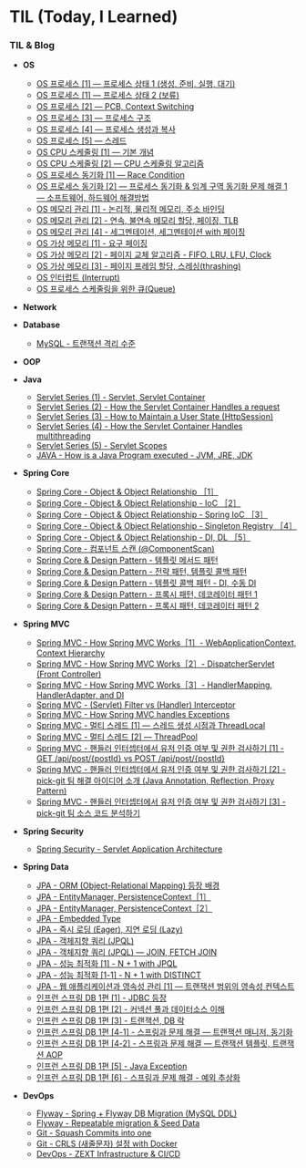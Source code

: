#  TIL (Today, I Learned)

### TIL & Blog 

- **OS**
    - [OS 프로세스 [1] — 프로세스 상태 1 (생성, 준비, 실행, 대기)](https://medium.com/taekwon-v/os-%ED%94%84%EB%A1%9C%EC%84%B8%EC%8A%A4-1-%ED%94%84%EB%A1%9C%EC%84%B8%EC%8A%A4-%EC%83%81%ED%83%9C-464294fcf59)
    - [OS 프로세스 [1] — 프로세스 상태 2 (보류)](https://medium.com/taekwon-v/os-%ED%94%84%EB%A1%9C%EC%84%B8%EC%8A%A4-1-%ED%94%84%EB%A1%9C%EC%84%B8%EC%8A%A4-%EC%83%81%ED%83%9C-2-%EB%B3%B4%EB%A5%98-suspended-a040c254968a)
    - [OS 프로세스 [2] — PCB, Context Switching](https://medium.com/taekwon-v/os-%ED%94%84%EB%A1%9C%EC%84%B8%EC%8A%A4-2-pcb-context-switching-e541f1ac476b)
    - [OS 프로세스 [3] — 프로세스 구조](https://medium.com/taekwon-v/os-%ED%94%84%EB%A1%9C%EC%84%B8%EC%8A%A4-3-%ED%94%84%EB%A1%9C%EC%84%B8%EC%8A%A4-%EA%B5%AC%EC%A1%B0-4ba957ae0ddf)
    - [OS 프로세스 [4] — 프로세스 생성과 복사](https://medium.com/taekwon-v/os-%ED%94%84%EB%A1%9C%EC%84%B8%EC%8A%A4-4-%ED%94%84%EB%A1%9C%EC%84%B8%EC%8A%A4-%EC%83%9D%EC%84%B1%EA%B3%BC-%EB%B3%B5%EC%82%AC-8b76dae1e023)
    - [OS 프로세스 [5] — 스레드](https://medium.com/taekwon-v/os-%ED%94%84%EB%A1%9C%EC%84%B8%EC%8A%A4-5-%EC%8A%A4%EB%A0%88%EB%93%9C-d51f5479e0cb)
    - [OS CPU 스케줄링 [1] — 기본 개념](https://medium.com/taekwon-v/os-cpu-%EC%8A%A4%EC%BC%80%EC%A4%84%EB%A7%81-1-%EA%B8%B0%EB%B3%B8-%EA%B0%9C%EB%85%90-39ecf968dda6)
    - [OS CPU 스케줄링 [2] — CPU 스케줄링 알고리즘](https://medium.com/taekwon-v/os-cpu-%EC%8A%A4%EC%BC%80%EC%A4%84%EB%A7%81-2-cpu-%EC%8A%A4%EC%BC%80%EC%A4%84%EB%A7%81-%EC%95%8C%EA%B3%A0%EB%A6%AC%EC%A6%98-9c6f4c34301c)
    - [OS 프로세스 동기화 [1] — Race Condition](https://medium.com/taekwon-v/os-%ED%94%84%EB%A1%9C%EC%84%B8%EC%8A%A4-%EB%8F%99%EA%B8%B0%ED%99%94-1-race-condition-2f722dfae956)
    - [OS 프로세스 동기화 [2] — 프로세스 동기화 & 임계 구역 동기화 문제 해결 1 — 소프트웨어, 하드웨어 해결방법](https://medium.com/taekwon-v/os-%ED%94%84%EB%A1%9C%EC%84%B8%EC%8A%A4-%EB%8F%99%EA%B8%B0%ED%99%94-2-%ED%94%84%EB%A1%9C%EC%84%B8%EC%8A%A4-%EB%8F%99%EA%B8%B0%ED%99%94-%EC%9E%84%EA%B3%84-%EA%B5%AC%EC%97%AD-%EB%8F%99%EA%B8%B0%ED%99%94-%EB%AC%B8%EC%A0%9C-%ED%95%B4%EA%B2%B0-1-%EC%86%8C%ED%94%84%ED%8A%B8%EC%9B%A8%EC%96%B4-%ED%95%98%EB%93%9C%EC%9B%A8%EC%96%B4-%ED%95%B4%EA%B2%B0%EB%B0%A9%EB%B2%95-8737bbe7b40)
    - [OS 메모리 관리 [1] - 논리적, 물리적 메모리, 주소 바인딩](https://medium.com/taekwon-v/os-%EB%A9%94%EB%AA%A8%EB%A6%AC-%EA%B4%80%EB%A6%AC-1-%EB%85%BC%EB%A6%AC%EC%A0%81-%EB%AC%BC%EB%A6%AC%EC%A0%81-%EB%A9%94%EB%AA%A8%EB%A6%AC-%EC%A3%BC%EC%86%8C-%EB%B0%94%EC%9D%B8%EB%94%A9-9d6a3295a2eb)
    - [OS 메모리 관리 [2] - 연속, 불연속 메모리 할당, 페이징, TLB](https://medium.com/taekwon-v/os-%EB%A9%94%EB%AA%A8%EB%A6%AC-%EA%B4%80%EB%A6%AC-2-%EC%97%B0%EC%86%8D-%EB%B6%88%EC%97%B0%EC%86%8D-%EB%A9%94%EB%AA%A8%EB%A6%AC-%ED%95%A0%EB%8B%B9-%ED%8E%98%EC%9D%B4%EC%A7%95-tlb-9c697cac6d3b)
    - [OS 메모리 관리 [4] - 세그멘테이션, 세그멘테이션 with 페이징](https://medium.com/taekwon-v/os-%EB%A9%94%EB%AA%A8%EB%A6%AC-%EA%B4%80%EB%A6%AC-4-segmentation-segmentation-with-paging-abc0e4c8d6c4)
    - [OS 가상 메모리 [1] - 요구 페이징](https://medium.com/taekwon-v/os-%EA%B0%80%EC%83%81-%EB%A9%94%EB%AA%A8%EB%A6%AC-1-%EC%9A%94%EA%B5%AC-%ED%8E%98%EC%9D%B4%EC%A7%95-11b91b1602fe)
    - [OS 가상 메모리 [2] - 페이지 교체 알고리즘 - FIFO, LRU, LFU, Clock](https://medium.com/taekwon-v/os-%EA%B0%80%EC%83%81-%EB%A9%94%EB%AA%A8%EB%A6%AC-2-%ED%8E%98%EC%9D%B4%EC%A7%80-%EA%B5%90%EC%B2%B4-%EC%95%8C%EA%B3%A0%EB%A6%AC%EC%A6%98-7e11288b61b6)
    - [OS 가상 메모리 [3] - 페이지 프레임 할당, 스레싱(thrashing)](https://medium.com/taekwon-v/os-%EA%B0%80%EC%83%81-%EB%A9%94%EB%AA%A8%EB%A6%AC-3-%ED%8E%98%EC%9D%B4%EC%A7%80-%ED%94%84%EB%A0%88%EC%9E%84-%ED%95%A0%EB%8B%B9-%EC%8A%A4%EB%A0%88%EC%8B%B1-thrashing-36ae77cb634e)
    - [OS 인터럽트 (Interrupt)](https://medium.com/taekwon-v/os-%EC%9D%B8%ED%84%B0%EB%9F%BD%ED%8A%B8-interrupt-566b31faed94)
    - [OS 프로세스 스케줄링을 위한 큐(Queue)](https://medium.com/taekwon-v/os-%ED%94%84%EB%A1%9C%EC%84%B8%EC%8A%A4-%EC%8A%A4%EC%BC%80%EC%A4%84%EB%A7%81%EC%9D%84-%EC%9C%84%ED%95%9C-%ED%81%90-queue-ddc2cefe75e2)


- **Network**


- **Database**
  - [MySQL - 트랜잭션 격리 수준](https://medium.com/taekwon-v/mysql-%ED%8A%B8%EB%9E%9C%EC%9E%AD%EC%85%98-%EA%B2%A9%EB%A6%AC-%EC%88%98%EC%A4%80-e96c49083f7c)


- **OOP**


- **Java**
    - [Servlet Series (1) - Servlet, Servlet Container](https://medium.com/taekwon-v/servlet-series-1-servlet-servlet-container-38e039d7fc3c)
    - [Servlet Series (2) - How the Servlet Container Handles a request](https://medium.com/taekwon-v/how-the-servlet-container-handles-a-request-5d1f49e95a92)
    - [Servlet Series (3) - How to Maintain a User State (HttpSession)](https://medium.com/taekwon-v/servlet-series-3-how-the-servlet-container-handles-multithreading-6e96391902e0)
    - [Servlet Series (4) - How the Servlet Container Handles multithreading](https://medium.com/taekwon-v/servlet-series-4-how-to-maintain-a-user-state-httpsession-e4d95799617b)
    - [Servlet Series (5) - Servlet Scopes](https://medium.com/taekwon-v/servlet-series-5-servlet-scopes-f68f0c44ed38)
    - [JAVA - How is a Java Program executed - JVM, JRE, JDK](https://medium.com/taekwon-v/java-how-is-a-java-program-is-executed-1-jvm-jre-jdk-713397acb98b)


- **Spring Core**
    - [Spring Core - Object & Object Relationship ［1］](https://medium.com/taekwon-v/spring-core-object-object-relationship-1-b531fd1196e6)
    - [Spring Core - Object & Object Relationship - IoC ［2］](https://medium.com/taekwon-v/spring-core-object-object-relationship-2-ioc-b7b366e5fe20)
    - [Spring Core - Object & Object Relationship - Spring IoC ［3］](https://medium.com/taekwon-v/spring-core-object-object-relationship-3-spring-ioc-46d1749bc7b2)
    - [Spring Core - Object & Object Relationship - Singleton Registry ［4］](https://medium.com/taekwon-v/spring-core-object-object-relationship-4-singleton-registry-6c0cfc5a792a)
    - [Spring Core - Object & Object Relationship - DI, DL ［5］](https://medium.com/taekwon-v/spring-core-object-object-relationship-5-di-dl-a5a23419174b)
    - [Spring Core - 컴포넌트 스캔 (@ComponentScan)](https://medium.com/taekwon-v/spring-core-%EC%BB%B4%ED%8F%AC%EB%84%8C%ED%8A%B8-%EC%8A%A4%EC%BA%94-8ac34e9eaeb6)
    - [Spring Core & Design Pattern - 템플릿 메서드 패턴](https://medium.com/taekwon-v/spring-core-design-pattern-%ED%85%9C%ED%94%8C%EB%A6%BF-%EB%A9%94%EC%84%9C%EB%93%9C-%ED%8C%A8%ED%84%B4-2bce00992b4a)
    - [Spring Core & Design Pattern - 전략 패턴, 템플릿 콜백 패턴](https://medium.com/taekwon-v/spring-core-design-pattern-%EC%A0%84%EB%9E%B5-%ED%8C%A8%ED%84%B4-%ED%85%9C%ED%94%8C%EB%A6%BF-%EC%BD%9C%EB%B0%B1-%ED%8C%A8%ED%84%B4-df382fd524bf)
    - [Spring Core & Design Pattern - 템플릿 콜백 패턴 - DI, 수동 DI](https://medium.com/taekwon-v/spring-core-design-pattern-%ED%85%9C%ED%94%8C%EB%A6%BF-%EC%BD%9C%EB%B0%B1-%ED%8C%A8%ED%84%B4-di-%EC%88%98%EB%8F%99-di-b5561f5b0469)
    - [Spring Core & Design Pattern - 프록시 패턴, 데코레이터 패턴 1](https://medium.com/taekwon-v/spring-core-design-pattern-%ED%94%84%EB%A1%9D%EC%8B%9C-%EB%8D%B0%EC%BD%94%EB%A0%88%EC%9D%B4%ED%84%B0-%ED%8C%A8%ED%84%B4-1-b2015787b754)
    - [Spring Core & Design Pattern - 프록시 패턴, 데코레이터 패턴 2](https://medium.com/taekwon-v/spring-core-design-pattern-%ED%94%84%EB%A1%9D%EC%8B%9C-%EB%8D%B0%EC%BD%94%EB%A0%88%EC%9D%B4%ED%84%B0-%ED%8C%A8%ED%84%B4-2-d2b0a56fa8e5)


- **Spring MVC**   
    - [Spring MVC - How Spring MVC Works［1］- WebApplicationContext, Context Hierarchy](https://medium.com/taekwon-v/spring-mvc-how-spring-mvc-works-webapplicationcontext-context-hierarchy-21c835719f43)
    - [Spring MVC - How Spring MVC Works［2］- DispatcherServlet (Front Controller)](https://medium.com/taekwon-v/spring-mvc-how-spring-mvc-works-2-dispatcherservlet-front-controller-a03bf6248202)
    - [Spring MVC - How Spring MVC Works［3］- HandlerMapping, HandlerAdapter, and DI](https://medium.com/taekwon-v/spring-mvc-how-spring-mvc-works-3-handlermapping-handleradapter-and-di-4ca249c3ce8a)
    - [Spring MVC - (Servlet) Filter vs (Handler) Interceptor](https://medium.com/taekwon-v/spring-mvc-servlet-filter-vs-handler-interceptor-ce0d95edf18b)
    - [Spring MVC - How Spring MVC handles Exceptions](https://medium.com/taekwon-v/spring-mvc-how-spring-mvc-handles-exceptions-7a6910c956f)
    - [Spring MVC - 멀티 스레드 [1] — 스레드 생성 시점과 ThreadLocal](https://medium.com/taekwon-v/spring-mvc-%EB%A9%80%ED%8B%B0-%EC%8A%A4%EB%A0%88%EB%93%9C-1-%EC%8A%A4%EB%A0%88%EB%93%9C-%EC%83%9D%EC%84%B1-%EC%8B%9C%EC%A0%90%EA%B3%BC-threadlocal-3245a0ec9331)
    - [Spring MVC - 멀티 스레드 [2] — ThreadPool](https://medium.com/taekwon-v/spring-mvc-%EB%A9%80%ED%8B%B0-%EC%8A%A4%EB%A0%88%EB%93%9C-2-threadpool-1f067ad086b1)
    - [Spring MVC - 핸들러 인터셉터에서 유저 인증 여부 및 권한 검사하기 [1] - GET /api/post/{postId} vs POST /api/post/{postId}](https://medium.com/taekwon-v/spring-mvc-%ED%95%B8%EB%93%A4%EB%9F%AC-%EC%9D%B8%ED%84%B0%EC%85%89%ED%84%B0%EC%97%90%EC%84%9C-%EC%9C%A0%EC%A0%80-%EC%9D%B8%EC%A6%9D-%EC%97%AC%EB%B6%80-%EB%B0%8F-%EA%B6%8C%ED%95%9C-%EA%B2%80%EC%82%AC%ED%95%98%EA%B8%B0-1-2e736844d46b)
    - [Spring MVC - 핸들러 인터셉터에서 유저 인증 여부 및 권한 검사하기 [2] - pick-git 팀 해결 아이디어 소개 (Java Annotation, Reflection, Proxy Pattern)](https://medium.com/taekwon-v/spring-mvc-%ED%95%B8%EB%93%A4%EB%9F%AC-%EC%9D%B8%ED%84%B0%EC%85%89%ED%84%B0%EC%97%90%EC%84%9C-%EC%9C%A0%EC%A0%80-%EC%9D%B8%EC%A6%9D-%EC%97%AC%EB%B6%80-%EA%B2%80%EC%82%AC%ED%95%98%EA%B8%B0-2-pick-git-%ED%8C%80-%ED%95%B4%EA%B2%B0-%EC%95%84%EC%9D%B4%EB%94%94%EC%96%B4-%EC%86%8C%EA%B0%9C-java-annotation-reflection-85d02cc20b32)
    - [Spring MVC - 핸들러 인터셉터에서 유저 인증 여부 및 권한 검사하기 [3] - pick-git 팀 소스 코드 분석하기](https://medium.com/taekwon-v/spring-mvc-%ED%95%B8%EB%93%A4%EB%9F%AC-%EC%9D%B8%ED%84%B0%EC%85%89%ED%84%B0%EC%97%90%EC%84%9C-%EC%9C%A0%EC%A0%80-%EC%9D%B8%EC%A6%9D-%EC%97%AC%EB%B6%80-%EA%B2%80%EC%82%AC%ED%95%98%EA%B8%B0-3-pick-git-%ED%8C%80-%EC%86%8C%EC%8A%A4-%EC%BD%94%EB%93%9C-%EB%B6%84%EC%84%9D%ED%95%98%EA%B8%B0-7aad4ffc8297)


- **Spring Security**
    - [Spring Security - Servlet Application Architecture](https://medium.com/taekwon-v/spring-security-servlet-application-architecture-c46c7c5dbaba)
  

- **Spring Data**
    - [JPA - ORM (Object-Relational Mapping) 등장 배경](https://medium.com/taekwon-v/jpa-orm-object-relational-mapping-%EB%93%B1%EC%9E%A5-%EB%B0%B0%EA%B2%BD-86e5d1439e23)
    - [JPA - EntityManager, PersistenceContext［1］](https://medium.com/taekwon-v/jpa-entitymanger-persistencecontext-1-df1e71a7a0e7)
    - [JPA - EntityManager, PersistenceContext［2］](https://medium.com/taekwon-v/jpa-entitymanager-persistencecontext-2-44ab3e1925ff)
    - [JPA - Embedded Type](https://medium.com/taekwon-v/jpa-%EC%9E%84%EB%B2%A0%EB%94%94%EB%93%9C-%ED%83%80%EC%9E%85-94ecadfb6295)
    - [JPA - 즉시 로딩 (Eager), 지연 로딩 (Lazy)](https://medium.com/taekwon-v/jpa-%EC%A6%89%EC%8B%9C-%EB%A1%9C%EB%94%A9-eager-%EC%A7%80%EC%97%B0-%EB%A1%9C%EB%94%A9-lazy-80dd3764ac2f)
    - [JPA - 객체지향 쿼리 (JPQL)](https://medium.com/taekwon-v/jpa-%EA%B0%9D%EC%B2%B4%EC%A7%80%ED%96%A5-%EC%BF%BC%EB%A6%AC-jpql-f09e48e495c)
    - [JPA - 객체지향 쿼리 (JPQL) — JOIN, FETCH JOIN](https://medium.com/taekwon-v/jpa-%EA%B0%9D%EC%B2%B4%EC%A7%80%ED%96%A5-%EC%BF%BC%EB%A6%AC-jpql-join-fetch-join-b3d9a247ccf1)
    - [JPA - 성능 최적화 [1] - N + 1 with JPQL](https://medium.com/taekwon-v/jpa-%EC%84%B1%EB%8A%A5-%EC%B5%9C%EC%A0%81%ED%99%94-1-n-1-with-jpql-e69944596bd1)
    - [JPA - 성능 최적화 [1-1] - N + 1 with DISTINCT](https://medium.com/taekwon-v/jpa-%EC%84%B1%EB%8A%A5-%EC%B5%9C%EC%A0%81%ED%99%94-1-1-n-1-with-distinct-201b0ffe73ac)
    - [JPA - 웹 애플리케이션과 영속성 관리 [1] — 트랜잭션 범위의 영속성 컨텍스트](https://medium.com/taekwon-v/jpa-%EC%9B%B9-%EC%95%A0%ED%94%8C%EB%A6%AC%EC%BC%80%EC%9D%B4%EC%85%98%EA%B3%BC-%EC%98%81%EC%86%8D%EC%84%B1-%EA%B4%80%EB%A6%AC-1-%ED%8A%B8%EB%9E%9C%EC%9E%AD%EC%85%98-%EB%B2%94%EC%9C%84%EC%9D%98-%EC%98%81%EC%86%8D%EC%84%B1-%EC%BB%A8%ED%85%8D%EC%8A%A4%ED%8A%B8-39506fdffa86)
    - [인프런 스프링 DB 1편 [1] - JDBC 등장](https://medium.com/taekwon-v/jdbc-jdbc-1-jdbc-%EB%93%B1%EC%9E%A5-21983c110001)
    - [인프런 스프링 DB 1편 [2] - 커넥션 풀과 데이터소스 이해](https://medium.com/taekwon-v/jdbc-jdbc-2-%EC%BB%A4%EB%84%A5%EC%85%98-%ED%92%80%EA%B3%BC-%EB%8D%B0%EC%9D%B4%ED%84%B0%EC%86%8C%EC%8A%A4-%EC%9D%B4%ED%95%B4-726caa313773)
    - [인프런 스프링 DB 1편 [3] - 트랜잭션, DB 락](https://medium.com/taekwon-v/jdbc-jdbc-3-transaction-db-lock-21ab15f7e9f9)
    - [인프런 스프링 DB 1편 [4-1] - 스프링과 문제 해결 — 트랜잭션 매니저, 동기화](https://medium.com/taekwon-v/jdbc-jdbc-4-1-%EC%8A%A4%ED%94%84%EB%A7%81%EA%B3%BC-%EB%AC%B8%EC%A0%9C-%ED%95%B4%EA%B2%B0-%ED%8A%B8%EB%9E%9C%EC%9E%AD%EC%85%98-%EB%A7%A4%EB%8B%88%EC%A0%80-%EB%8F%99%EA%B8%B0%ED%99%94-d8fd2b7607e6)
    - [인프런 스프링 DB 1편 [4-2] - 스프링과 문제 해결 — 트랜잭션 템플릿, 트랜잭션 AOP](https://medium.com/taekwon-v/jdbc-jdbc-4-2-%EC%8A%A4%ED%94%84%EB%A7%81%EA%B3%BC-%EB%AC%B8%EC%A0%9C-%ED%95%B4%EA%B2%B0-%ED%8A%B8%EB%9E%9C%EC%9E%AD%EC%85%98-%ED%85%9C%ED%94%8C%EB%A6%BF-%ED%8A%B8%EB%9E%9C%EC%9E%AD%EC%85%98-aop-b4d8436c9d5)
    - [인프런 스프링 DB 1편 [5] - Java Exception](https://medium.com/taekwon-v/jdbc-jdbc-5-java-exception-43c5f72c69fd)
    - [인프런 스프링 DB 1편 [6] - 스프링과 문제 해결 - 예외 추상화](https://medium.com/taekwon-v/jdbc-jdbc-6-%EC%8A%A4%ED%94%84%EB%A7%81%EA%B3%BC-%EB%AC%B8%EC%A0%9C-%ED%95%B4%EA%B2%B0-%EC%98%88%EC%99%B8-%EC%B6%94%EC%83%81%ED%99%94-28895899e669)

  
- **DevOps**
    - [Flyway - Spring + Flyway DB Migration (MySQL DDL)](https://medium.com/taekwon-v/spring-boot-flyway-db-migration-mysql-ddl-4e649bda7f45)
    - [Flyway - Repeatable migration & Seed Data](https://medium.com/taekwon-v/flyway-repeatable-migration-seed-data-a363c7f86206)
    - [Git  - Squash Commits into one](https://medium.com/taekwon-v/git-squash-commits-into-one-f9830a49fe5b)
    - [Git  - CRLS (새줄문자) 설정 with Docker](https://medium.com/taekwon-v/git-crlf-%EC%83%88%EC%A4%84-%EB%AC%B8%EC%9E%90-%EC%84%A4%EC%A0%95-with-docker-bab88a24072c)
    - [DevOps - ZEXT Infrastructure & CI/CD](https://medium.com/taekwon-v/devops-zext-infrastructure-ci-cd-5b4106dde554)